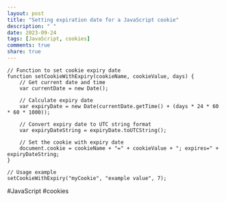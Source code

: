 ```yaml
---
layout: post
title: "Setting expiration date for a JavaScript cookie"
description: " "
date: 2023-09-24
tags: [JavaScript, cookies]
comments: true
share: true
---
```

    // Function to set cookie expiry date
    function setCookieWithExpiry(cookieName, cookieValue, days) {
        // Get current date and time
        var currentDate = new Date();
        
        // Calculate expiry date
        var expiryDate = new Date(currentDate.getTime() + (days * 24 * 60 * 60 * 1000));
        
        // Convert expiry date to UTC string format
        var expiryDateString = expiryDate.toUTCString();
        
        // Set the cookie with expiry date
        document.cookie = cookieName + "=" + cookieValue + "; expires=" + expiryDateString;
    }
    
    // Usage example
    setCookieWithExpiry("myCookie", "example value", 7);
</script>

#JavaScript #cookies